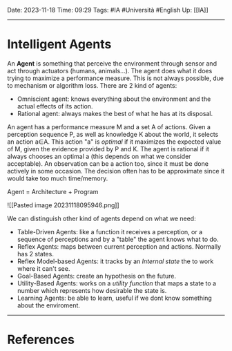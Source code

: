 Date: 2023-11-18
Time: 09:29
Tags: #IA #Università #English 
Up: [[IA]]

---
# Intelligent Agents

An **Agent** is something that perceive the environment through sensor and act through actuators (humans, animals...). The agent does what it does trying to maximize a performance measure. This is not always possible, due to mechanism or algorithm loss. 
There are 2 kind of agents:
- Omniscient agent: knows everything about the environment and the actual effects of its action.
- Rational agent: always makes the best of what he has at its disposal.

An agent has a performance measure M and a set A of actions. Given a perception sequence P, as well as knowledge K about the world, it selects an action a∈A. This action "a" is *optimal* if it maximizes the expected value of M, given the evidence provided by P and K. The agent is rational if it always chooses an optimal a (this depends on what we consider acceptable). An observation can be a action too, since it must be done actively in some occasion. The decision often has to be approximate since it would take too much time/memory. 

Agent = Architecture + Program

![[Pasted image 20231118095946.png]]

We can distinguish other kind of agents depend on what we need:
- Table-Driven Agents: like a function it receives a perception, or a sequence of perceptions and by a "table" the agent knows what to do.
- Reflex Agents: maps between current perception and actions. Normally has 2 states.
- Reflex Model-based Agents: it tracks by an *Internal state* the to work where it can't see.
- Goal-Based Agents: create an hypothesis on the future. 
- Utility-Based Agents: works on a *utility function* that maps a state to a number which represents how desirable the state is.
- Learning Agents: be able to learn, useful if we dont know something about the enviroment.



---
# References
